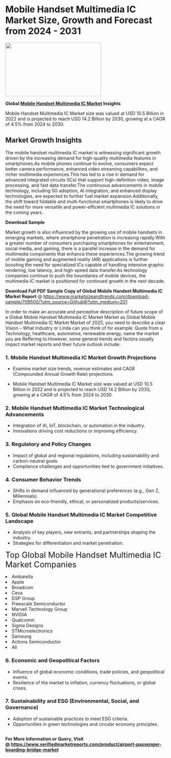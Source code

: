 <H1>Mobile Handset Multimedia IC Market Size, Growth and Forecast from 2024 - 2031</H1><img class="aligncenter size-medium wp-image-584254" src="https://thirdeyenews.in/wp-content/uploads/2024/09/Global-Market-Research-300x168.jpeg" alt="" width="300" height="168" /><p><strong>Global&nbsp;<a href="https://www.marketsizeandtrends.com/download-sample/709500/?utm_source=Github8j?utm_medium=201">Mobile Handset Multimedia IC Market</a> Insights</strong></p><p>Mobile Handset Multimedia IC Market size was valued at USD 10.5 Billion in 2022 and is projected to reach USD 14.2 Billion by 2030, growing at a CAGR of 4.5% from 2024 to 2030.</p><p><h2>Market Growth Insights</h2> <p>The mobile handset multimedia IC market is witnessing significant growth driven by the increasing demand for high-quality multimedia features in smartphones.As mobile phones continue to evolve, consumers expect better camera performance, enhanced video streaming capabilities, and richer multimedia experiences.This has led to a rise in demand for advanced integrated circuits (ICs) that support high-definition video, image processing, and fast data transfer.The continuous advancements in mobile technology, including 5G adoption, AI integration, and enhanced display technologies, are expected to further fuel market expansion.Additionally, the shift toward foldable and multi-functional smartphones is likely to drive the need for more versatile and power-efficient multimedia IC solutions in the coming years.</p> <p><strong>Download Sample</strong></p> <p>Market growth is also influenced by the growing use of mobile handsets in emerging markets, where smartphone penetration is increasing rapidly.With a greater number of consumers purchasing smartphones for entertainment, social media, and gaming, there is a parallel increase in the demand for multimedia components that enhance these experiences.The growing trend of mobile gaming and augmented reality (AR) applications is further boosting the need for specialized ICs capable of handling intensive graphic rendering, low latency, and high-speed data transfer.As technology companies continue to push the boundaries of mobile devices, the multimedia IC market is positioned for continued growth in the next decade.</p> <p><span class=""><strong>Download Full PDF Sample Copy of Global Mobile Handset Multimedia IC Market Report</strong> @ <a href="https://www.marketsizeandtrends.com/download-sample/709500/?utm_source=Github8j?utm_medium=201" target="_blank">https://www.marketsizeandtrends.com/download-sample/709500/?utm_source=Github8j?utm_medium=201</a></span></p><p>In order to make an accurate and perceptive description of future scope of a Global&nbsp;Mobile Handset Multimedia IC Market Market as Global&nbsp;Mobile Handset Multimedia IC Market Market of 2025, you need to describe a clear Vision &ndash; What Industry or Linda can you think of for example: Quote from a Technology, healthcare, automotive, renewable energy, name the market you are Reffering to.However, some general trends and factors usually impact market reports and their future outlook include:</p><h3>1.&nbsp;<strong>Mobile Handset Multimedia IC Market Growth Projections</strong></h3><ul><li>Examine market size trends, revenue estimates and CAGR (Compounded Annual Growth Rate) projections.</li><li><p>Mobile Handset Multimedia IC Market size was valued at USD 10.5 Billion in 2022 and is projected to reach USD 14.2 Billion by 2030, growing at a CAGR of 4.5% from 2024 to 2030.</p></li></ul><h3>2.&nbsp;<strong>Mobile Handset Multimedia IC Market Technological Advancements</strong></h3><ul><li>Integration of AI, IoT, blockchain, or automation in the industry.</li><li>Innovations driving cost reductions or improving efficiency.</li></ul><h3>3.&nbsp;<strong>Regulatory and Policy Changes</strong></h3><ul><li>Impact of global and regional regulations, including sustainability and carbon-neutral goals.</li><li>Compliance challenges and opportunities tied to government initiatives.</li></ul><h3>4.&nbsp;<strong>Consumer Behavior Trends</strong></h3><ul><li>Shifts in demand influenced by generational preferences (e.g., Gen Z, Millennials).</li><li>Emphasis on eco-friendly, ethical, or personalized products/services.</li></ul><h3>5.&nbsp;<strong>Global Mobile Handset Multimedia IC Market Competitive Landscape</strong></h3><ul><li>Analysis of key players, new entrants, and partnerships shaping the industry.</li><li>Strategies for differentiation and market penetration.</li></ul><p data-pm-slice="1 1 []"><span style="color: inherit; font-family: inherit; font-size: 25px;">Top Global Mobile Handset Multimedia IC Market Companies</span></p><div class="" data-test-id=""><p><li>Ambarella</li><li> Apple</li><li> Broadcom</li><li> Ceva</li><li> DSP Group</li><li> Freescale Semiconductor</li><li> Marvell Technology Group</li><li> NVIDIA</li><li> Qualcomm</li><li> Sigma Designs</li><li> STMicroelectronics</li><li> Samsung</li><li> Actions Semiconductor</li><li> Ali</li></p></div><h3>6.&nbsp;<strong>Economic and Geopolitical Factors</strong></h3><ul><li>Influence of global economic conditions, trade policies, and geopolitical events.</li><li>Resilience of the market to inflation, currency fluctuations, or global crises.</li></ul><h3>7.&nbsp;<strong>Sustainability and ESG (Environmental, Social, and Governance)</strong></h3><ul><li>Adoption of sustainable practices to meet ESG criteria.</li><li>Opportunities in green technologies and circular economy principles.</li></ul><h2><strong style="font-size: 14px;">For More Information or Query, Visit @&nbsp;</strong><a style="background-color: #ffffff; font-size: 14px;" href="https://www.marketsizeandtrends.com/report/mobile-handset-multimedia-ic-market/" target="_blank">https://www.verifiedmarketreports.com/product/airport-passenger-boarding-bridge-market</a></h2>
